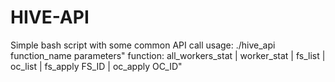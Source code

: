 # HIVE-API
Simple bash script with some common API call
usage: ./hive_api function_name parameters"
function: all_workers_stat | worker_stat | fs_list | oc_list | fs_apply FS_ID | oc_apply OC_ID"
